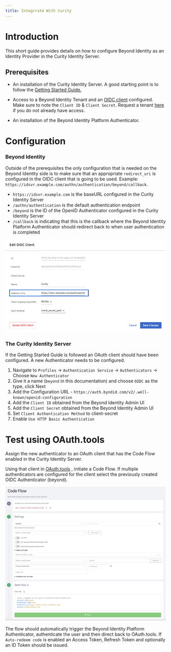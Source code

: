 ```yaml
---
title: Integrrate With Curity
---
```


# Introduction

This short guide provides details on how to configure Beyond Identity as an Identity Provider in the Curity Identity Server.

## Prerequisites

* An installation of the Curity Identity Server. A good starting point is to follow the [Getting Started Guide.](https://curity.io/resources/getting-started/)

* Access to a Beyond Identity Tenant and an [OIDC client](../getting-started/oidc-configuration) configured. Make sure to note the `Client ID` & `Client Secret`. Request a tenant [here](../getting-started/create-a-tenant.md) if you do not already have access. 

* An installation of the Beyond Identity Platform Authenticator.

# Configuration

### Beyond Identity

Outside of the prerequisites the only configuration that is needed on the Beyond Identity side is to make sure that an appropriate `redirect_uri` is configured in the OIDC client that is going to be used. Example: `https://idsvr.example.com/authn/authentication/beyond/callback`.

*  `https://idsvr.example.com` is the baseURL configured in the Curity Identity Server 
*  `/authn/authentication` is the default authentication endpoint
*  `/beyond` is the ID of the OpenID Authenticator configured in the Curity Identity Server 
*  `/callback` is indicating that this is the callback where the Beyond Identity Platform
Authenticator should redirect back to when user authentication is completed

![sso-curity-1](../images/sso-curity-1.png)

### The Curity Identity Server

If the Getting Started Guide is followed an OAuth client should have been configured. A new Authenticator needs to be configured.

1. Navigate to `Profiles` -> `Authentication Service` -> `Authenticators` -> Choose `New Authenticator`
2. Give it a name (`beyond` in this documentation) and choose `OIDC` as the type, click Next
3. Add the Configuration URL - `https://auth.byndid.com/v2/.well-known/openid-configuration`
4. Add the `Client ID` obtained from the Beyond Identity Admin UI
5. Add the `Client Secret` obtained from the Beyond Identity Admin UI 
6. Set `Client Authentication Method` to client-secret
7. Enable `Use HTTP Basic Authentication`

# Test using OAuth.tools

Assign the new authenticator to an OAuth client that has the Code Flow enabled in the Curity Identity Server.

Using that client in [OAuth.tools](https://oauth.tools) , initiate a Code Flow. If multiple authenticators are configured for the client select the previously created OIDC Authenticator (beyond).

![sso-curity-2](../images/sso-curity-2.png)

The flow should automatically trigger the Beyond Identity Platform Authenticator, authenticate the user and then direct back to OAuth.tools. If `Auto-redeem code` is enabled an Access Token, Refresh Token and optionally an ID Token should be issued.


